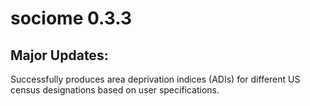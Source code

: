 # sociome 0.3.3

## Major Updates:
Successfully produces area deprivation indices (ADIs) for different US census designations based on user specifications.